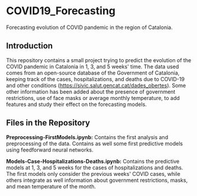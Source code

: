 # COVID19_Forecasting
Forecasting evolution of COVID pandemic in the region of Catalonia. 

## Introduction
This repository contains a small project trying to predict the evolution of the COVID pandemic in Catalonia in 1, 3, and 5 weeks' time. The data used comes from an open-source database of the Government of Catalonia, keeping track of the cases, hospitalizations, and deaths due to COVID-19 and other conditions (https://sivic.salut.gencat.cat/dades_obertes). Some other information has been added about the presence of government restrictions, use of face masks or average monthly temperature, to add features and study their effect on the forecasting models. 

## Files in the Repository
**Preprocessing-FirstModels.ipynb:** Contains the first analysis and preprocessing of the data. Contains as well some first predictive models using feedforward neural networks.

**Models-Case-Hospitalizations-Deaths.ipynb:** Contains the predictive models at 1, 3, and 5 weeks for the cases of hospitalizations and deaths. The first models only consider the previous weeks' COVID cases, while others integrate as well information about government restrictions, masks, and mean temperature of the month. 

